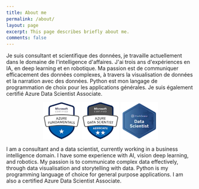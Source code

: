 ```yaml
---
title: About me
permalink: /about/
layout: page
excerpt: This page describes briefly about me.
comments: false
---
```


Je suis consultant et scientifique des données, je travaille actuellement dans le domaine de l'intelligence d'affaires.
J'ai trois ans d'expériences en IA, en deep learning et en robotique.
Ma passion est de communiquer efficacement des données complexes, à travers la visualisation de données et la narration avec des données.
Python est mon langage de programmation de choix pour les applications générales.
Je suis également certifié Azure Data Scientist Associate.

<p align="center">
  <a href="https://www.youracclaim.com/badges/61a05b69-caa1-477e-b5a9-97d3e98c63d8/public_url"><img alt="Azure Fundamentals" width="100" height="100" src="/assets/img/azure-fundamentals-150x150.webp"></a>
  <a href="https://www.youracclaim.com/badges/af1c2390-f0a5-4dbe-8d22-70db22fb9fe8/public_url"><img alt="Azure Data Scientist Associate" width="100" height="100" src="/assets/img/azure-data-scientist-associate-150x150.webp"></a>
  <a href="https://www.youracclaim.com/badges/f248fdd4-7ed3-464b-b7cc-4499764af099/public_url"><img alt="Tableau Data Scientist" width="100" height="100" src="/assets/img/tableau-data-Scientist-150x150.webp"></a>
</p>

I am a consultant and a data scientist, currently working in a business intelligence domain. 
I have some experience with AI, vision deep learning, and robotics. 
My passion is to communicate complex data effectively, through data visualisation and storytelling with data.
Python is my programming language of choice for general purpose applications.
I am also a certified Azure Data Scientist Associate.

